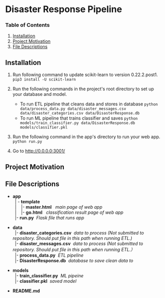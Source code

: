 # Disaster Response Pipeline


### Table of Contents

1. [Installation](#installation)
2. [Project Motivation](#motivation)
3. [File Descriptions](#files)


## Installation <a name="installation"></a>
1. Run following command to update scikit-learn to version 0.22.2.post1.     
`pip3 install -U scikit-learn`

2. Run the following commands in the project's root directory to set up your database and model.

    - To run ETL pipeline that cleans data and stores in database
        `python data/process_data.py data/disaster_messages.csv data/disaster_categories.csv data/DisasterResponse.db`
    - To run ML pipeline that trains classifier and saves
        `python models/train_classifier.py data/DisasterResponse.db models/classifier.pkl`

3. Run the following command in the app's directory to run your web app.
    `python run.py`

4. Go to http://0.0.0.0:3001/ 



## Project Motivation<a name="motivation"></a>

    

## File Descriptions <a name="files"></a>
- **app**    
  &ensp;| - **template**    
  &ensp;|   &ensp;  |- **master.html**  &nbsp; *main page of web app*    
  &ensp;|    &ensp; |- **go.html**  &nbsp; *classification result page of web app*     
  &ensp;|- **run.py**   &nbsp;*Flask file that runs app*  

- **data**    
  &ensp;|- **disaster_categories.csv**    &nbsp;*data to process (Not submitted to repository. Should put file in this path when running ETL.)*    
  &ensp;|- **disaster_messages.csv**   &nbsp;*data to process (Not submitted to repository. Should put file in this path when running ETL.）*   
  &ensp;|- **process_data.py**  &nbsp;*ETL pipeline*  
  &ensp;|- **DisasterResponse.db**   &nbsp;*database to save clean data to*  

- **models**    
  &ensp;|- **train_classifier.py**  &nbsp;*ML pipeine*  
  &ensp;|- **classifier.pkl**   &nbsp;*saved model*     

- **README.md**    
    




